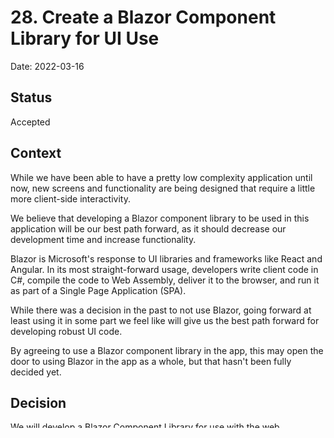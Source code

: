 # 28. Create a Blazor Component Library for UI Use

Date: 2022-03-16

## Status

Accepted

## Context

While we have been able to have a pretty low complexity application until now, new screens and functionality are being designed that require a little more client-side interactivity.

We believe that developing a Blazor component library to be used in this application will be our best path forward, as it should decrease our development time and increase functionality.

Blazor is Microsoft's response to UI libraries and frameworks like React and Angular. In its most straight-forward usage, developers write client code in C#, compile the code to Web Assembly, deliver it to the browser, and run it as part of a Single Page Application (SPA).

While there was a decision in the past to not use Blazor, going forward at least using it in some part we feel like will give us the best path forward for developing robust UI code.

By agreeing to use a Blazor component library in the app, this may open the door to using Blazor in the app as a whole, but that hasn't been fully decided yet.

## Decision

We will develop a Blazor Component Library for use with the web applications in Piipan.

## Consequences

* A lot of error handling with forms that was previously done on the server side can be immediately done on the client side with Blazor, which makes for a better experience.
* Unclear how incorporating a component library would work with server-side rendering when navigating to different pages in the app. We may want to switch to Web Assembly as a whole in the future.

## References
* [Component Library code](https://github.com/18F/piipan/components)
